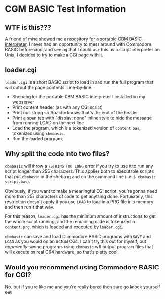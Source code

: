 # CGM BASIC Test Information

## WTF is this???
A [friend of mine](https://github.com/halocupcake) showed me a [repository for a portable CBM BASIC interpreter](https://github.com/mist64/cbmbasic). I never had an opportunity to mess around with Commodore BASIC beforehand, and seeing that I could use this as a script interpreter on Unix, I decided to try to make a CGI page with it.

## loader.cgi
`loader.cgi` is a short BASIC script to load in and run the full program that will output the page contents. Line-by-line:
- Shebang for the portable CBM BASIC interpreter I installed on my webserver
- Print content header (as with any CGI script)
- Print null string so Apache knows that's the end of the header
- Print a span tag with "display: none" inline style to hide the message from running LOAD on the next line
- Load the program, which is a tokenized version of `content.bas`, tokenized using `cbmbasic`.
- Run the loaded program.

## Why split the code into two files?
`cbmbasic` will throw a `?STRING TOO LONG` error if you try to use it to run any script longer than 255 characters. This applies both to executable scripts that put `cbmbasic` in the shebang and on the command line (i.e. `$ cbmbasic script.bas`).

Obviously, if you want to make a meaningful CGI script, you're gonna need more than 255 characters of code to get anything done. Fortunately, this restriction doesn't apply if you use `LOAD` to load in a PRG file into memory and then run it that way.

For this reason, `loader.cgi` has the minimum amount of instructions to get the whole script running, and the remaining code is tokenized in `content.prg`, which is loaded and executed by `loader.cgi`.

`cbmbasic` can save and load Commodore BASIC programs with `SAVE` and `LOAD` as you would on an actual C64. I can't try this out for myself, but *apparently* saving programs using `cbmbasic` will output program files that will execute on real C64 hardware, so that's pretty cool.

## Would you recommend using Commodore BASIC for CGI?
No.
~~but if you're like me and you're really bored then sure go knock yourself out~~